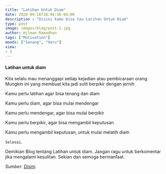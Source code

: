 ```yaml
---
title: "Latihan Untuk Diam"
date: 2020-09-16T18:46:16-04:00
description : "Disini kamu bisa tau Latihan Untuk Diam"
type: post
image: images/blog/post-1.jpg
author: Hilman Ramadhan
tags: ["Motivation"]
moods: ["Senang", "Haru"]
view: 
- 3
---
```


#### Latihan untuk diam
Kita selalu mau menanggapi setiap kejadian atau pembicaraan orang. Mungkin ini yang membuat kita jadi sulit berpikir dengan jernih

Kamu perlu latihan
agar bisa tenang dan diam

Kamu perlu diam,
agar bisa mulai mendengar

Kamu perlu mendengar,
agar bisa mulai berpikir

Kamu perlu berpikir,
agar bisa mengambil keputusan

Kamu perlu mengambil keputusan,
untuk mulai melatih diam

`Selesai`.

Demikian Blog tentang Latihan untuk diam. Jangan ragu untuk berkomentar jika mengalami kesulitan.
Sekian dan semoga bermanfaat.

*Sumber: [Disini](https://hilman.space/diam/)*.